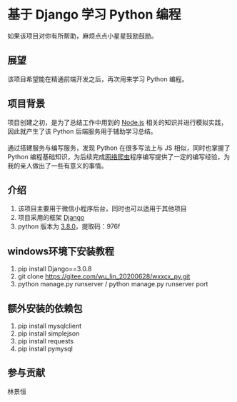 # 基于 Django 学习 Python 编程

如果该项目对你有所帮助，麻烦点点小星星鼓励鼓励。

## 展望
该项目希望能在精通前端开发之后，再次用来学习 Python 编程。

## 项目背景

项目创建之初，是为了总结工作中用到的 [Node.js](https://github.com/linjingheng-dev/koa_service.git) 相关的知识并进行模拟实践，因此就产生了该 Python 后端服务用于辅助学习总结。   
<br/>
通过搭建服务与编写服务，发现 Python 在很多写法上与 JS 相似，同时也掌握了 Python 编程基础知识，为后续完成[网络爬虫](https://baike.baidu.com/item/%E7%BD%91%E7%BB%9C%E7%88%AC%E8%99%AB/5162711)程序编写提供了一定的编写经验，为我的亲人做出了一些有意义的事情。

## 介绍

1. 该项目主要用于微信小程序后台，同时也可以适用于其他项目
2. 项目采用的框架 [Django](https://docs.djangoproject.com/zh-hans/2.1/)
3. python 版本为 [3.8.0](https://pan.baidu.com/s/1m_ILfoPzGV3cPhsn-JKStA)，提取码：976f

## windows环境下安装教程

1. pip install Django==3.0.8
2. git clone <https://gitee.com/wu_lin_20200628/wxxcx_py.git>
3. python manage.py runserver / python manage.py runserver port

## 额外安装的依赖包

1. pip install mysqlclient
2. pip install simplejson
3. pip install requests
4. pip install pymysql

## 参与贡献

林景恒
